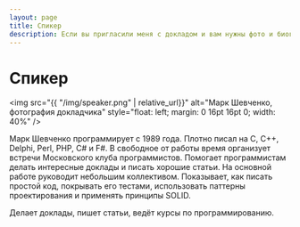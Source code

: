 ```yaml
---
layout: page
title: Спикер
description: Если вы пригласили меня с докладом и вам нужны фото и биография.
---
```


# Спикер

<img src="{{ "/img/speaker.png" | relative_url}}" alt="Марк Шевченко, фотография докладчика" style="float: left; margin: 0 16pt 16pt 0; width: 40%" />

Марк Шевченко программирует с 1989 года. Плотно писал на C, C++, Delphi, Perl, PHP, C# и F#. В свободное от работы время организует встречи Московского клуба программистов. Помогает программистам делать интересные доклады и писать хорошие статьи. На основной работе руководит небольшим коллективом. Показывает, как писать простой код, покрывать его тестами, использовать паттерны проектирования и применять принципы SOLID.

Делает доклады, пишет статьи, ведёт курсы по программированию.
